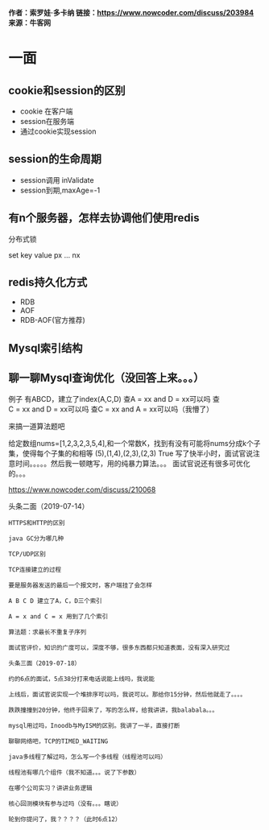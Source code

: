 **作者：索罗娃·多卡纳 链接：<https://www.nowcoder.com/discuss/203984> 来源：牛客网**

# 一面  

## cookie和session的区别  

* cookie 在客户端
* session在服务端
* 通过cookie实现session

## session的生命周期  

* session调用 inValidate
* session到期,maxAge=-1

## 有n个服务器，怎样去协调他们使用redis

分布式锁

set key value px ... nx 

## redis持久化方式  

* RDB
* AOF
* RDB-AOF(官方推荐)

## Mysql索引结构  

## 聊一聊Mysql查询优化（没回答上来。。。）  

例子  有ABCD，建立了index(A,C,D)  查A = xx and D = xx可以吗  查C = xx and D = xx可以吗  查C = xx and A = xx可以吗（我懵了）  

来搞一道算法题吧  

给定数组nums=[1,2,3,2,3,5,4],和一个常数K，找到有没有可能将nums分成k个子集，使得每个子集的和相等  (5),(1,4),(2,3),(2,3) True  写了快半小时，面试官说注意时间。。。。。然后我一顿瞎写，用的纯暴力算法。。。  面试官说还有很多可优化的。。。





 

https://www.nowcoder.com/discuss/210068

 

 

 

头条二面（2019-07-14）  

 	HTTPS和HTTP的区别  

 	java GC分为哪几种  

 	TCP/UDP区别  

 	TCP连接建立的过程  

 	要是服务器发送的最后一个报文时，客户端挂了会怎样  

 	A B C D 建立了A，C，D三个索引  

 	A = x and C = x 用到了几个索引  

 	算法题：求最长不重复子序列  

 	面试官评价，知识的广度可以，深度不够，很多东西都只知道表面，没有深入研究过  

 	头条三面（2019-07-18）  

 	约的6点的面试，5点38分打来电话说能上线吗，我说能  

 	上线后，面试官说实现一个堆排序可以吗，我说可以。那给你15分钟，然后他就走了。。。。  

 	跌跌撞撞到20分钟，他终于回来了，写的怎么样，给我讲讲，我balabala。。。  

 	mysql用过吗，Inoodb与MyISM的区别。我讲了一半，直接打断  

 	聊聊网络吧，TCP的TIMED_WAITING  

 	java多线程了解过吗，怎么写一个多线程（线程池可以吗）  

 	线程池有哪几个组件（我不知道。。。说了下参数）  

 	在哪个公司实习？讲讲业务逻辑  

 	核心回测模块有参与过吗（没有。。。瞎说）  

 	轮到你提问了，我？？？？（此时6点12）  	